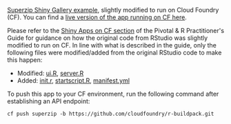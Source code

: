 [Superzip Shiny Gallery example](https://github.com/rstudio/shiny-examples/tree/master/063-superzip-example), slightly modified to run on Cloud Foundry (CF).  You can find a [live version of the app running on CF here](https://superzip.pcf1-rdu.nasa.pivotal.io/).

Please refer to the [Shiny Apps on CF section](http://pivotalsoftware.github.io/gp-r/#shiny_cf) of the Pivotal & R Practitioner's Guide for guidance on how the original code from RStudio was slightly modified to run on CF.  In line with what is described in the guide, only the following files were modified/added from the original RStudio code to make this happen:

* Modified: [ui.R](https://github.com/pivotalsoftware/superzip/blob/master/superzip/UI.R), [server.R](https://github.com/pivotalsoftware/superzip/blob/master/superzip/server.R)
* Added: [init.r](https://github.com/pivotalsoftware/superzip/blob/master/init.r), [startscript.R](https://github.com/pivotalsoftware/superzip/blob/master/startscript.R), [manifest.yml](https://github.com/pivotalsoftware/superzip/blob/master/manifest.yml)

To push this app to your CF environment, run the following command after establishing an API endpoint:
```
cf push superzip -b https://github.com/cloudfoundry/r-buildpack.git
```
